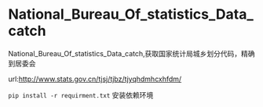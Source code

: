 # National_Bureau_Of_statistics_Data_catch
National_Bureau_Of_statistics_Data_catch,获取国家统计局城乡划分代码，精确到居委会


url:http://www.stats.gov.cn/tjsj/tjbz/tjyqhdmhcxhfdm/

`pip install -r requirment.txt` 安装依赖环境

